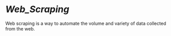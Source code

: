 # _Web_Scraping_
Web scraping is a way to automate the volume and variety of data collected from the web.
